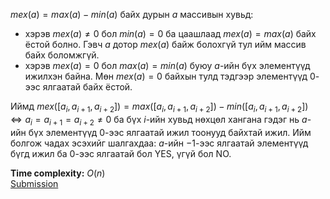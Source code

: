 $mex(a)=max(a)-min(a)$ байх дурын $a$ массивын хувьд:
* хэрэв $mex(a) \neq 0$ бол $min(a)=0$ ба цаашлаад $mex(a)=max(a)$ байх ёстой болно. Гэвч $a$ дотор $mex(a)$ байж болохгүй тул ийм массив байх боломжгүй.
* хэрэв $mex(a)=0$ бол $max(a)=min(a)$ буюу $a$-ийн бүх элементүүд ижилхэн байна. Мөн $mex(a)=0$ байхын тулд тэдгээр элементүүд $0$-ээс ялгаатай байх ёстой.

Иймд $`mex([a_i,a_{i+1},a_{i+2}])=max([a_i,a_{i+1},a_{i+2}])-min([a_i,a_{i+1},a_{i+2}]) \iff a_i=a_{i+1}=a_{i+2} \neq 0`$ ба бүх $i$-ийн хувьд нөхцөл хангана гэдэг нь $a$-ийн бүх элементүүд $0$-ээс ялгаатай ижил тоонууд байхтай ижил. Ийм болгож чадах эсэхийг шалгахдаа: $a$-ийн $-1$-ээс ялгаатай элементүүд бүгд ижил ба $0$-ээс ялгаатай бол YES, үгүй бол NO.


**Time complexity:** $O(n)$\
[Submission](https://codeforces.com/contest/2127/submission/332803357)